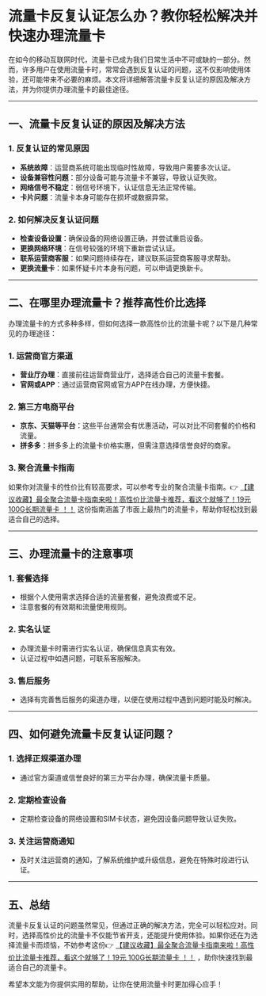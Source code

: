 # 流量卡反复认证怎么办？教你轻松解决并快速办理流量卡

在如今的移动互联网时代，流量卡已成为我们日常生活中不可或缺的一部分。然而，许多用户在使用流量卡时，常常会遇到反复认证的问题，这不仅影响使用体验，还可能带来不必要的麻烦。本文将详细解答流量卡反复认证的原因及解决方法，并为你提供办理流量卡的最佳途径。

---

## 一、流量卡反复认证的原因及解决方法

### 1. **反复认证的常见原因**
   - **系统故障**：运营商系统可能出现临时性故障，导致用户需要多次认证。
   - **设备兼容性问题**：部分设备可能与流量卡不兼容，导致认证失败。
   - **网络信号不稳定**：弱信号环境下，认证信息无法正常传输。
   - **卡片问题**：流量卡本身可能存在损坏或数据异常。

### 2. **如何解决反复认证问题**
   - **检查设备设置**：确保设备的网络设置正确，并尝试重启设备。
   - **更换网络环境**：在信号较强的环境下重新尝试认证。
   - **联系运营商客服**：如果问题持续存在，建议联系运营商客服寻求帮助。
   - **更换流量卡**：如果怀疑卡片本身有问题，可以申请更换新卡。

---

## 二、在哪里办理流量卡？推荐高性价比选择

办理流量卡的方式多种多样，但如何选择一款高性价比的流量卡呢？以下是几种常见的办理途径：

### 1. **运营商官方渠道**
   - **营业厅办理**：直接前往运营商营业厅，选择适合自己的流量卡套餐。
   - **官网或APP**：通过运营商官网或官方APP在线办理，方便快捷。

### 2. **第三方电商平台**
   - **京东、天猫等平台**：这些平台通常会有优惠活动，可以对比不同套餐的价格和流量。
   - **拼多多**：拼多多上的流量卡价格实惠，但需注意选择信誉良好的商家。

### 3. **聚合流量卡指南**
   如果你对流量卡的性价比有较高要求，可以参考专业的聚合流量卡指南。👉 [【建议收藏】最全聚合流量卡指南来啦！高性价比流量卡推荐，看这个就够了！19元 100G长期流量卡 ！！](https://bit.ly/Liuliangka) 这份指南涵盖了市面上最热门的流量卡，帮助你轻松找到最适合自己的选择。

---

## 三、办理流量卡的注意事项

### 1. **套餐选择**
   - 根据个人使用需求选择合适的流量套餐，避免浪费或不足。
   - 注意套餐的有效期和流量使用规则。

### 2. **实名认证**
   - 办理流量卡时需进行实名认证，确保信息真实有效。
   - 认证过程中如遇问题，可联系客服解决。

### 3. **售后服务**
   - 选择有完善售后服务的渠道办理，以便在使用过程中遇到问题时能及时解决。

---

## 四、如何避免流量卡反复认证问题？

### 1. **选择正规渠道办理**
   - 通过官方渠道或信誉良好的第三方平台办理，确保流量卡质量。

### 2. **定期检查设备**
   - 定期检查设备的网络设置和SIM卡状态，避免因设备问题导致认证失败。

### 3. **关注运营商通知**
   - 及时关注运营商的通知，了解系统维护或升级信息，避免在特殊时段进行认证。

---

## 五、总结

流量卡反复认证的问题虽然常见，但通过正确的解决方法，完全可以轻松应对。同时，选择高性价比的流量卡不仅能节省开支，还能提升使用体验。如果你还在为选择流量卡而烦恼，不妨参考这份👉 [【建议收藏】最全聚合流量卡指南来啦！高性价比流量卡推荐，看这个就够了！19元 100G长期流量卡 ！！](https://bit.ly/Liuliangka) ，助你快速找到最适合自己的流量卡。

希望本文能为你提供实用的帮助，让你在使用流量卡时更加得心应手！